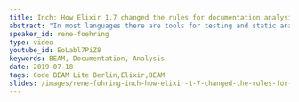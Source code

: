 ```yaml
---
title: Inch: How Elixir 1.7 changed the rules for documentation analysis
abstract: "In most languages there are tools for testing and static analysis to identify code smells and refactoring opportunities. But for a long time there was no tool to help you figure out which parts of a codebase were lacking documentation the most. This talk covers how Inch filled that niche for hundreds of Elixir programmers, what’s unique about Elixir’s approach to docs as first class citizens and how the recent support for EEP 48 in Elixir 1.7 changed the rules for documentation analysis."
speaker_id: rene-foehring
type: video
youtube_id: EoLabl7PiZ8
keywords: BEAM, Documentation, Analysis
date: 2019-07-18
tags: Code BEAM Lite Berlin,Elixir,BEAM
slides: /images/rene-fohring-inch-how-elixir-1-7-changed-the-rules-for-documentation-analysis-cbl-berlin-2018-compressed.pdf
---
```


